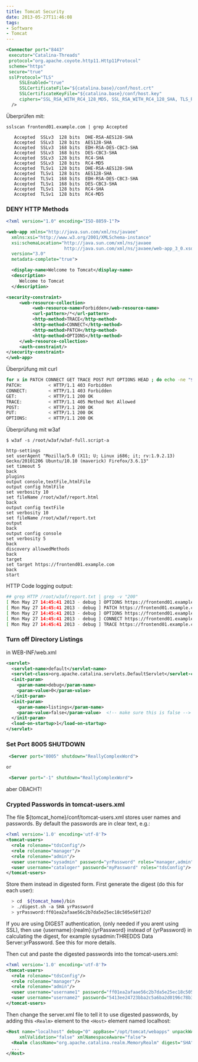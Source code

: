 ```yaml
---
title: Tomcat Security
date: 2013-05-27T11:46:08
tags:
- Software
- Tomcat
---
```


``` xml
<Connector port="8443"
 executor="Catalina-Threads"
 protocol="org.apache.coyote.http11.Http11Protocol"
 scheme="https"
 secure="true"
 sslProtocol="TLS"
     SSLEnabled="true"
     SSLCertificateFile="${catalina.base}/conf/host.crt"
     SSLCertificateKeyFile="${catalina.base}/conf/host.key"
     ciphers="SSL_RSA_WITH_RC4_128_MD5, SSL_RSA_WITH_RC4_128_SHA, TLS_RSA_WITH_AES_128_CBC_SHA, TLS_DHE_RSA_WITH_AES_128_CBC_SHA, TLS_DHE_DSS_WITH_AES_128_CBC_SHA, SSL_RSA_WITH_3DES_EDE_CBC_SHA, SSL_DHE_RSA_WITH_3DES_EDE_CBC_SHA, SSL_DHE_DSS_WITH_3DES_EDE_CBC_SHA"
  />
```

Überprüfen mit:

```
sslscan frontend01.example.com | grep Accepted

   Accepted  SSLv3  128 bits  DHE-RSA-AES128-SHA
   Accepted  SSLv3  128 bits  AES128-SHA
   Accepted  SSLv3  168 bits  EDH-RSA-DES-CBC3-SHA
   Accepted  SSLv3  168 bits  DES-CBC3-SHA
   Accepted  SSLv3  128 bits  RC4-SHA
   Accepted  SSLv3  128 bits  RC4-MD5
   Accepted  TLSv1  128 bits  DHE-RSA-AES128-SHA
   Accepted  TLSv1  128 bits  AES128-SHA
   Accepted  TLSv1  168 bits  EDH-RSA-DES-CBC3-SHA
   Accepted  TLSv1  168 bits  DES-CBC3-SHA
   Accepted  TLSv1  128 bits  RC4-SHA
   Accepted  TLSv1  128 bits  RC4-MD5
```

### DENY HTTP Methods

``` xml
<?xml version="1.0" encoding="ISO-8859-1"?>

<web-app xmlns="http://java.sun.com/xml/ns/javaee"
  xmlns:xsi="http://www.w3.org/2001/XMLSchema-instance"
  xsi:schemaLocation="http://java.sun.com/xml/ns/javaee
                      http://java.sun.com/xml/ns/javaee/web-app_3_0.xsd"
  version="3.0"
  metadata-complete="true">

  <display-name>Welcome to Tomcat</display-name>
  <description>
     Welcome to Tomcat
  </description>

<security-constraint>
     <web-resource-collection>
          <web-resource-name>Forbidden</web-resource-name>
          <url-pattern>/*</url-pattern>
          <http-method>TRACE</http-method>
          <http-method>CONNECT</http-method>
          <http-method>PATCH</http-method>
          <http-method>OPTIONS</http-method>
     </web-resource-collection>
     <auth-constraint/>
</security-constraint>
</web-app>
```

Überprüfung mit curl

``` bash
for x in PATCH CONNECT GET TRACE POST PUT OPTIONS HEAD ; do echo -ne "$x:    \t" ; curl -v --insecure -X $x https://frontend01.example.com/ 2>&1 | grep '< HTTP' ; done
PATCH:          < HTTP/1.1 403 Forbidden
CONNECT:        < HTTP/1.1 403 Forbidden
GET:            < HTTP/1.1 200 OK
TRACE:          < HTTP/1.1 405 Method Not Allowed
POST:           < HTTP/1.1 200 OK
PUT:            < HTTP/1.1 200 OK
OPTIONS:        < HTTP/1.1 200 OK
```

Überprüfung mit w3af

```
$ w3af -s /root/w3af/w3af-full.script-a

http-settings
set userAgent "Mozilla/5.0 (X11; U; Linux i686; it; rv:1.9.2.13) Gecko/20101206 Ubuntu/10.10 (maverick) Firefox/3.6.13"
set timeout 5
back
plugins
output console,textFile,htmlFile
output config htmlFile
set verbosity 10
set fileName /root/w3af/report.html
back
output config textFile
set verbosity 10
set fileName /root/w3af/report.txt
output
back
output config console
set verbosity 5
back
discovery allowedMethods
back
target
set target https://frontend01.example.com
back
start
```

HTTP Code logging output:

``` bash
## grep HTTP /root/w3af/report.txt | grep -v "200"
[ Mon May 27 14:45:41 2013 - debug ] OPTIONS https://frontend01.example.com/ returned HTTP code "403" - id: 2
[ Mon May 27 14:45:41 2013 - debug ] PATCH https://frontend01.example.com/ returned HTTP code "403" - id: 13
[ Mon May 27 14:45:41 2013 - debug ] OPTIONS https://frontend01.example.com/ returned HTTP code "403" - id: 16
[ Mon May 27 14:45:41 2013 - debug ] CONNECT https://frontend01.example.com/ returned HTTP code "403" - id: 24
[ Mon May 27 14:45:41 2013 - debug ] TRACE https://frontend01.example.com/ returned HTTP code "405" - id: 41
```

### Turn off Directory Listings

in WEB-INF/web.xml

``` xml
<servlet>
  <servlet-name>default</servlet-name>
  <servlet-class>org.apache.catalina.servlets.DefaultServlet</servlet-class>
  <init-param>
    <param-name>debug</param-name>
    <param-value>0</param-value>
  </init-param>
  <init-param>
    <param-name>listings</param-name>
    <param-value>false</param-value>  <!-- make sure this is false -->
  </init-param>
  <load-on-startup>1</load-on-startup>
</servlet>
```

### Set Port 8005 SHUTDOWN

``` xml
 <Server port="8005" shutdown="ReallyComplexWord">

or

 <Server port="-1" shutdown="ReallyComplexWord">
```

aber OBACHT!

### Crypted Passwords in tomcat-users.xml

The file ${tomcat_home}/conf/tomcat-users.xml stores user names and
passwords. By default the passwords are in clear text, e.g.:

``` xml
<?xml version='1.0' encoding='utf-8'?>
<tomcat-users>
  <role rolename="tdsConfig"/>
  <role rolename="manager"/>
  <role rolename="admin"/>
  <user username="sysadmin" password="yrPassword" roles="manager,admin"/>
  <user username="cataloger" password="myPassword" roles="tdsConfig"/>
</tomcat-users>
```

Store them instead in digested form. First generate the digest (do this for each user):

``` bash
  > cd  ${tomcat_home}/bin
  > ./digest.sh -a SHA yrPassword
  > yrPassword:ff01ea2afaae56c2b7da5e25ec18c505e58f12d7
```

If you are using DIGEST authentication, (only needed if you arent using
SSL), then use {username}:{realm}:{yrPassword} instead of {yrPassword} in
calculating the digest, for example sysadmin:THREDDS Data
Server:yrPassword. See this for more details.

Then cut and paste the digested passwords into the tomcat-users.xml:

``` xml
<?xml version='1.0' encoding='utf-8'?>
<tomcat-users>
  <role rolename="tdsConfig"/>
  <role rolename="manager"/>
  <role rolename="admin"/>
  <user username="username1" password="ff01ea2afaae56c2b7da5e25ec18c505e58f12d7" roles="manager,admin"/>
  <user username="username2" password="5413ee24723bba2c5a6ba2d0196c78b3ee4628d1" roles="tdsConfig"/>
</tomcat-users>
```

Then change the server.xml file to tell it to use digested passwords, by
adding this `<Realm>` element to the `<Host>` element named localhost:

``` xml
<Host name="localhost" debug="0" appBase="/opt/tomcat/webapps" unpackWARs="true" autoDeploy="true"
     xmlValidation="false" xmlNamespaceAware="false">
  <Realm className="org.apache.catalina.realm.MemoryRealm" digest="SHA" />
  ...
</Host>
```
